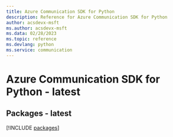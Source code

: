 ```yaml
---
title: Azure Communication SDK for Python
description: Reference for Azure Communication SDK for Python
author: acsdevx-msft
ms.author: acsdevx-msft
ms.data: 02/28/2023
ms.topic: reference
ms.devlang: python
ms.service: communication
---
```

# Azure Communication SDK for Python - latest
## Packages - latest
[!INCLUDE [packages](communication-index.md)]